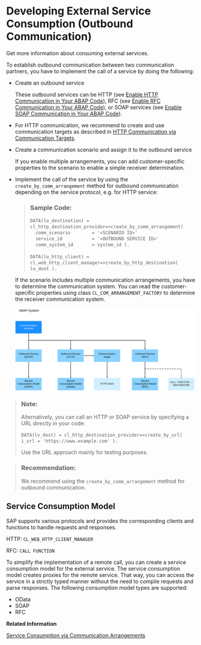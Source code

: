 <!-- loiof871712b816943b0ab5e04b60799e518 -->

# Developing External Service Consumption \(Outbound Communication\)

Get more information about consuming external services.

To establish outbound communication between two communication partners, you have to implement the call of a service by doing the following:

-   Create an outbound service

    These outbound services can be HTTP \(see [Enable HTTP Communication in Your ABAP Code](enable-http-communication-in-your-abap-code-cef1ada.md)\), RFC \(see [Enable RFC Communication in Your ABAP Code](enable-rfc-communication-in-your-abap-code-bbbd142.md)\), or SOAP services \(see [Enable SOAP Communication in Your ABAP Code](enable-soap-communication-in-your-abap-code-6ab460e.md)\).

-   For HTTP communication, we recommend to create and use communication targets as described in [HTTP Communication via Communication Targets](http-communication-via-communication-targets-71c2617.md).
-   Create a communication scenario and assign it to the outbound service

    If you enable multiple arrangements, you can add customer-specific properties to the scenario to enable a simple receiver determination.

-   Implement the call of the service by using the `create_by_comm_arrangement` method for outbound communication depending on the service protocol, e.g. for HTTP service:

    > ### Sample Code:  
    > ```
    > DATA(lo_destination) = cl_http_destination_provider=>create_by_comm_arrangement(
    > 	comm_scenario        = '<SCENARIO ID>'
    > 	service_id           = '<OUTBOUND SERVICE ID>'
    > 	comm_system_id       = system_id ).
    >  
    > DATA(lo_http_client) = cl_web_http_client_manager=>create_by_http_destination( lo_dest ).
    > ```

    If the scenario includes multiple communication arrangements, you have to determine the communication system. You can read the customer-specific properties using class `CL_COM_ARRANGEMENT_FACTORY` to determine the receiver communication system.

    ![Development Objects for Outbound Communication](images/Development_Objects_for_Outbound_Communication_2c37189.svg)


> ### Note:  
> Alternatively, you can call an HTTP or SOAP service by specifying a URL directly in your code:
> 
> ```
> DATA(lv_dest) = cl_http_destination_provider=>create_by_url( i_url = 'https://www.example.com' ).
> ```
> 
> Use the URL approach mainly for testing purposes.

> ### Recommendation:  
> We recommend using the `create_by_comm_arrangement` method for outbound communication.



<a name="loiof871712b816943b0ab5e04b60799e518__section_m3y_rh4_y5b"/>

## Service Consumption Model

SAP supports various protocols and provides the corresponding clients and functions to handle requests and responses.

HTTP: `CL_WEB_HTTP_CLIENT_MANAGER`

RFC: `CALL FUNCTION`

To simplify the implementation of a remote call, you can create a service consumption model for the external service. The service consumption model creates proxies for the remote service. That way, you can access the service in a strictly typed manner without the need to compile requests and parse responses. The following consumption model types are supported:

-   OData
-   SOAP
-   RFC

**Related Information**  


[Service Consumption via Communication Arrangements](service-consumption-via-communication-arrangements-86aece6.md "")

